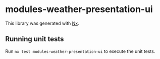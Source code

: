 # modules-weather-presentation-ui

This library was generated with [Nx](https://nx.dev).

## Running unit tests

Run `nx test modules-weather-presentation-ui` to execute the unit tests.
